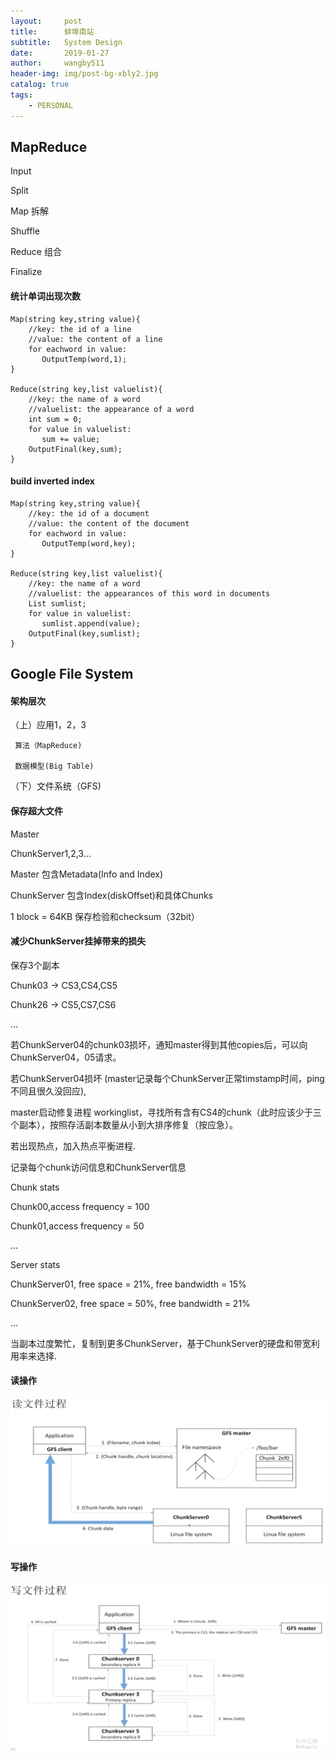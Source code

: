 ```yaml
---
layout:     post
title:      蚌埠南站
subtitle:   System Design
date:       2019-01-27
author:     wangby511
header-img: img/post-bg-xbly2.jpg
catalog: true
tags:
    - PERSONAL
---
```



## MapReduce

Input

Split

Map 拆解

Shuffle

Reduce 组合

Finalize

#### 统计单词出现次数
```
Map(string key,string value){
    //key: the id of a line
    //value: the content of a line
    for eachword in value:
       OutputTemp(word,1);
}

Reduce(string key,list valuelist){
    //key: the name of a word
    //valuelist: the appearance of a word
    int sum = 0;
    for value in valuelist:
       sum += value;
    OutputFinal(key,sum);
}
```

#### build inverted index
```
Map(string key,string value){
    //key: the id of a document
    //value: the content of the document
    for eachword in value:
       OutputTemp(word,key);
}

Reduce(string key,list valuelist){
    //key: the name of a word
    //valuelist: the appearances of this word in documents
    List sumlist;
    for value in valuelist:
       sumlist.append(value);
    OutputFinal(key,sumlist);
}
```
## Google File System

#### 架构层次

（上）应用1，2，3

     算法（MapReduce)

     数据模型(Big Table)

（下）文件系统（GFS)

#### 保存超大文件

Master

ChunkServer1,2,3...

Master 包含Metadata(Info and Index)

ChunkServer 包含Index(diskOffset)和具体Chunks

1 block = 64KB 保存检验和checksum（32bit）

#### 减少ChunkServer挂掉带来的损失

保存3个副本

Chunk03 -> CS3,CS4,CS5

Chunk26 -> CS5,CS7,CS6

...

若ChunkServer04的chunk03损坏，通知master得到其他copies后，可以向ChunkServer04，05请求。

若ChunkServer04损坏 (master记录每个ChunkServer正常timstamp时间，ping不同且很久没回应),

master启动修复进程 workinglist，寻找所有含有CS4的chunk（此时应该少于三个副本），按照存活副本数量从小到大排序修复（按应急）。

若出现热点，加入热点平衡进程.

记录每个chunk访问信息和ChunkServer信息

Chunk stats

Chunk00,access frequency = 100

Chunk01,access frequency = 50

...

Server stats

ChunkServer01, free space = 21%, free bandwidth = 15%

ChunkServer02, free space = 50%, free bandwidth = 21%

...

当副本过度繁忙，复制到更多ChunkServer，基于ChunkServer的硬盘和带宽利用率来选择.

#### 读操作
![](https://raw.githubusercontent.com/wangby511/wangby511.github.io/master/images/2019-01-28.12.08.56.png)

#### 写操作
![](https://raw.githubusercontent.com/wangby511/wangby511.github.io/master/images/2019-01-28.12.09.09.png)


























